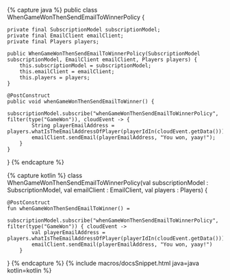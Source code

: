 {% capture java %}
public class WhenGameWonThenSendEmailToWinnerPolicy {

    private final SubscriptionModel subscriptionModel;
    private final EmailClient emailClient;
    private final Players players;
    
    public WhenGameWonThenSendEmailToWinnerPolicy(SubscriptionModel subscriptionModel, EmailClient emailClient, Players players) {
        this.subscriptionModel = subscriptionModel;
        this.emailClient = emailClient;
        this.players = players;
    }
    
    @PostConstruct
    public void whenGameWonThenSendEmailToWinner() {
        subscriptionModel.subscribe("whenGameWonThenSendEmailToWinnerPolicy", filter(type("GameWon")), cloudEvent -> {
            String playerEmailAddress =  players.whatIsTheEmailAddressOfPlayer(playerIdIn(cloudEvent.getData()));
            emailClient.sendEmail(playerEmailAddress, "You won, yaay!");
        }          
    }
}
{% endcapture %}

{% capture kotlin %}
class WhenGameWonThenSendEmailToWinnerPolicy(val subscriptionModel : SubscriptionModel, 
                                             val emailClient : EmailClient, val players : Players) {

    @PostConstruct
    fun whenGameWonThenSendEmailToWinner() = 
        subscriptionModel.subscribe("whenGameWonThenSendEmailToWinnerPolicy", filter(type("GameWon")) { cloudEvent -> 
            val playerEmailAddress =  players.whatIsTheEmailAddressOfPlayer(playerIdIn(cloudEvent.getData()))
            emailClient.sendEmail(playerEmailAddress, "You won, yaay!")
        }          
}
{% endcapture %}
{% include macros/docsSnippet.html java=java kotlin=kotlin %}

